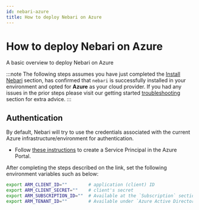 ```yaml
---
id: nebari-azure
title: How to deploy Nebari on Azure
---
```


# How to deploy Nebari on Azure

A basic overview to deploy Nebari on Azure

:::note
The following steps assumes you have just completed the [Install Nebari](/started/installing-nebari) section, has confirmed that `nebari` is successfully installed in your environment and opted for **Azure** as your cloud provider. If you had any issues in the prior steps please visit our getting started [troubleshooting](/started/troubleshooting) section for extra advice.
:::

## Authentication

By default, Nebari will try to use the credentials associated with the current Azure infrastructure/environment for authentication.

- Follow [these instructions](https://registry.terraform.io/providers/hashicorp/azurerm/latest/docs/guides/service_principal_client_secret#creating-a-service-principal-in-the-azure-portal) to create a Service Principal in the Azure Portal.

After completing the steps described on the link, set the following environment variables such as below:

```bash
export ARM_CLIENT_ID=""        # application (client) ID
export ARM_CLIENT_SECRET=""    # client's secret
export ARM_SUBSCRIPTION_ID=""  # Available at the `Subscription` section under the `Overview` tab
export ARM_TENANT_ID=""        # Available under `Azure Active Directories`>`Properties`>`Tenant ID`
```